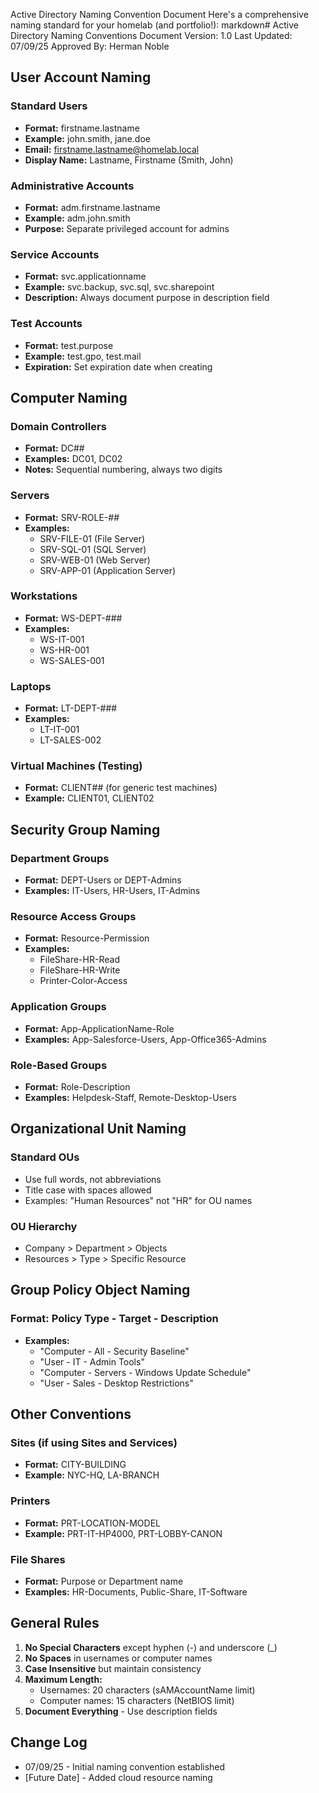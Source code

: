Active Directory Naming Convention Document
Here's a comprehensive naming standard for your homelab (and portfolio!):
markdown# Active Directory Naming Conventions
Document Version: 1.0
Last Updated: 07/09/25
Approved By: Herman Noble

## User Account Naming

### Standard Users
- **Format:** firstname.lastname
- **Example:** john.smith, jane.doe
- **Email:** firstname.lastname@homelab.local
- **Display Name:** Lastname, Firstname (Smith, John)

### Administrative Accounts  
- **Format:** adm.firstname.lastname
- **Example:** adm.john.smith
- **Purpose:** Separate privileged account for admins

### Service Accounts
- **Format:** svc.applicationname
- **Example:** svc.backup, svc.sql, svc.sharepoint
- **Description:** Always document purpose in description field

### Test Accounts
- **Format:** test.purpose
- **Example:** test.gpo, test.mail
- **Expiration:** Set expiration date when creating

## Computer Naming

### Domain Controllers
- **Format:** DC##
- **Examples:** DC01, DC02
- **Notes:** Sequential numbering, always two digits

### Servers
- **Format:** SRV-ROLE-##
- **Examples:** 
  - SRV-FILE-01 (File Server)
  - SRV-SQL-01 (SQL Server)
  - SRV-WEB-01 (Web Server)
  - SRV-APP-01 (Application Server)

### Workstations
- **Format:** WS-DEPT-###
- **Examples:**
  - WS-IT-001
  - WS-HR-001
  - WS-SALES-001

### Laptops
- **Format:** LT-DEPT-###
- **Examples:**
  - LT-IT-001
  - LT-SALES-002

### Virtual Machines (Testing)
- **Format:** CLIENT## (for generic test machines)
- **Example:** CLIENT01, CLIENT02

## Security Group Naming

### Department Groups
- **Format:** DEPT-Users or DEPT-Admins
- **Examples:** IT-Users, HR-Users, IT-Admins

### Resource Access Groups
- **Format:** Resource-Permission
- **Examples:** 
  - FileShare-HR-Read
  - FileShare-HR-Write
  - Printer-Color-Access

### Application Groups
- **Format:** App-ApplicationName-Role
- **Examples:** App-Salesforce-Users, App-Office365-Admins

### Role-Based Groups
- **Format:** Role-Description
- **Examples:** Helpdesk-Staff, Remote-Desktop-Users

## Organizational Unit Naming

### Standard OUs
- Use full words, not abbreviations
- Title case with spaces allowed
- Examples: "Human Resources" not "HR" for OU names

### OU Hierarchy
- Company > Department > Objects
- Resources > Type > Specific Resource

## Group Policy Object Naming

### Format: Policy Type - Target - Description
- **Examples:**
  - "Computer - All - Security Baseline"
  - "User - IT - Admin Tools"
  - "Computer - Servers - Windows Update Schedule"
  - "User - Sales - Desktop Restrictions"

## Other Conventions

### Sites (if using Sites and Services)
- **Format:** CITY-BUILDING
- **Example:** NYC-HQ, LA-BRANCH

### Printers
- **Format:** PRT-LOCATION-MODEL
- **Example:** PRT-IT-HP4000, PRT-LOBBY-CANON

### File Shares
- **Format:** Purpose or Department name
- **Examples:** HR-Documents, Public-Share, IT-Software

## General Rules

1. **No Special Characters** except hyphen (-) and underscore (_)
2. **No Spaces** in usernames or computer names
3. **Case Insensitive** but maintain consistency
4. **Maximum Length:**
   - Usernames: 20 characters (sAMAccountName limit)
   - Computer names: 15 characters (NetBIOS limit)
5. **Document Everything** - Use description fields

## Change Log
- 07/09/25 - Initial naming convention established
- [Future Date] - Added cloud resource naming
